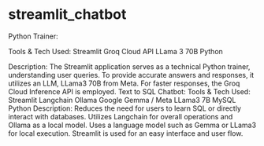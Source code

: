 # streamlit_chatbot

Python Trainer:

Tools & Tech Used:
Streamlit
Groq Cloud API
LLama 3 70B
Python


Description:
The Streamlit application serves as a technical Python trainer, understanding user queries.
To provide accurate answers and responses, it utilizes an LLM, LLama3 70B from Meta.
For faster responses, the Groq Cloud Inference API is employed.
Text to SQL Chatbot:
Tools & Tech Used:
Streamlit
Langchain
Ollama
Google Gemma / Meta LLama3 7B
MySQL
Python
Description:
Reduces the need for users to learn SQL or directly interact with databases.
Utilizes Langchain for overall operations and Ollama as a local model.
Uses a language model such as Gemma or LLama3 for local execution.
Streamlit is used for an easy interface and user flow.
